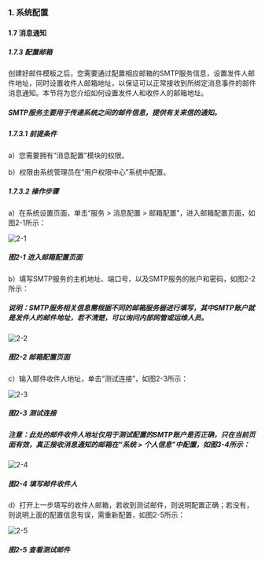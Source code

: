 ### 1. 系统配置

#### 1.7 消息通知

##### 1.7.3 配置邮箱

创建好邮件模板之后，您需要通过配置相应邮箱的SMTP服务信息，设置发件人邮件地址，同时设置收件人邮箱地址，以保证可以正常接收到所绑定消息事件的邮件消息通知。本节将为您介绍如何设置发件人和收件人的邮箱地址。

##### SMTP服务主要用于传递系统之间的邮件信息，提供有关来信的通知。

##### 1.7.3.1 前提条件

a）您需要拥有“消息配置”模块的权限。

b）权限由系统管理员在“用户权限中心”系统中配置。

##### 1.7.3.2 操作步骤

a）在系统设置页面，单击“服务 > 消息配置 > 邮箱配置”，进入邮箱配置页面，如图2-1所示：

![2-1](https://www.feisuanyz.com/fstest/xtpz/mailmess/youxiang_1.png)

##### 图2-1 进入邮箱配置页面

b）填写SMTP服务的主机地址、端口号，以及SMTP服务的账户和密码，如图2-2所示：

##### 说明：SMTP服务相关信息需根据不同的邮箱服务器进行填写，其中SMTP账户就是发件人的邮件地址，若不清楚，可以询问内部网管或运维人员。

![2-2](https://www.feisuanyz.com/fstest/xtpz/mailmess/youxiang_2.png)

##### 图2-2 邮箱配置页面

c）输入邮件收件人地址，单击“测试连接”，如图2-3所示：

![2-3](https://www.feisuanyz.com/fstest/xtpz/mailmess/youxiang_3.png)

##### 图2-3 测试连接

##### 注意：此处的邮件收件人地址仅用于测试配置的SMTP账户是否正确，只在当前页面有效，真正接收消息通知的邮箱在“系统 > 个人信息”中配置，如图3-4所示：

![2-4](https://www.feisuanyz.com/fstest/xtpz/mailmess/youxiang_5.png)

##### 图2-4 填写邮件收件人

d）打开上一步填写的收件人邮箱，若收到测试邮件，则说明配置正确；若没有，则说明上面的配置信息有误，需重新配置，如图2-5所示：

![2-5](https://www.feisuanyz.com/fstest/xtpz/mailmess/youxiang_4.png)

##### 图2-5 查看测试邮件
